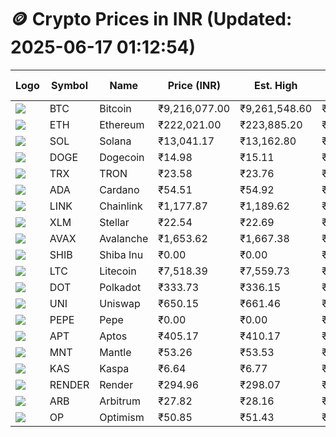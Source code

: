 # 🪙 Crypto Prices in INR (Updated: 2025-06-17 01:12:54)

| Logo | Symbol | Name       | Price (INR) | Est. High | Est. Low | Gross Profit | Fees | Net Profit | ROI % |
|------|--------|------------|-------------|-----------|----------|---------------|------|-------------|--------|
| ![](https://coin-images.coingecko.com/coins/images/1/large/bitcoin.png?1696501400) | BTC    | Bitcoin    | ₹9,216,077.00 | ₹9,261,548.60 | ₹9,170,605.40 | ₹991.68 | ₹200.00 | ₹791.68 | 0.79% |
| ![](https://coin-images.coingecko.com/coins/images/279/large/ethereum.png?1696501628) | ETH    | Ethereum   | ₹222,021.00 | ₹223,885.20 | ₹220,156.80 | ₹1,693.52 | ₹200.00 | ₹1,493.52 | 1.49% |
| ![](https://coin-images.coingecko.com/coins/images/4128/large/solana.png?1718769756) | SOL    | Solana     | ₹13,041.17 | ₹13,162.80 | ₹12,919.54 | ₹1,882.85 | ₹200.00 | ₹1,682.85 | 1.68% |
| ![](https://coin-images.coingecko.com/coins/images/5/large/dogecoin.png?1696501409) | DOGE   | Dogecoin   | ₹14.98 | ₹15.11 | ₹14.85 | ₹1,798.40 | ₹200.00 | ₹1,598.40 | 1.60% |
| ![](https://coin-images.coingecko.com/coins/images/1094/large/tron-logo.png?1696502193) | TRX    | TRON       | ₹23.58 | ₹23.76 | ₹23.40 | ₹1,512.63 | ₹200.00 | ₹1,312.63 | 1.31% |
| ![](https://coin-images.coingecko.com/coins/images/975/large/cardano.png?1696502090) | ADA    | Cardano    | ₹54.51 | ₹54.92 | ₹54.10 | ₹1,502.68 | ₹200.00 | ₹1,302.68 | 1.30% |
| ![](https://coin-images.coingecko.com/coins/images/877/large/chainlink-new-logo.png?1696502009) | LINK   | Chainlink  | ₹1,177.87 | ₹1,189.62 | ₹1,166.12 | ₹2,014.62 | ₹200.00 | ₹1,814.62 | 1.81% |
| ![](https://coin-images.coingecko.com/coins/images/100/large/fmpFRHHQ_400x400.jpg?1735231350) | XLM    | Stellar    | ₹22.54 | ₹22.69 | ₹22.39 | ₹1,353.37 | ₹200.00 | ₹1,153.37 | 1.15% |
| ![](https://coin-images.coingecko.com/coins/images/12559/large/Avalanche_Circle_RedWhite_Trans.png?1696512369) | AVAX   | Avalanche  | ₹1,653.62 | ₹1,667.38 | ₹1,639.86 | ₹1,678.13 | ₹200.00 | ₹1,478.13 | 1.48% |
| ![](https://coin-images.coingecko.com/coins/images/11939/large/shiba.png?1696511800) | SHIB   | Shiba Inu  | ₹0.00 | ₹0.00 | ₹0.00 | ₹1,431.37 | ₹200.00 | ₹1,231.37 | 1.23% |
| ![](https://coin-images.coingecko.com/coins/images/2/large/litecoin.png?1696501400) | LTC    | Litecoin   | ₹7,518.39 | ₹7,559.73 | ₹7,477.05 | ₹1,105.70 | ₹200.00 | ₹905.70 | 0.91% |
| ![](https://coin-images.coingecko.com/coins/images/12171/large/polkadot.png?1696512008) | DOT    | Polkadot   | ₹333.73 | ₹336.15 | ₹331.31 | ₹1,460.56 | ₹200.00 | ₹1,260.56 | 1.26% |
| ![](https://coin-images.coingecko.com/coins/images/12504/large/uniswap-logo.png?1720676669) | UNI    | Uniswap    | ₹650.15 | ₹661.46 | ₹638.84 | ₹3,540.31 | ₹200.00 | ₹3,340.31 | 3.34% |
| ![](https://coin-images.coingecko.com/coins/images/29850/large/pepe-token.jpeg?1696528776) | PEPE   | Pepe       | ₹0.00 | ₹0.00 | ₹0.00 | ₹3,264.61 | ₹200.00 | ₹3,064.61 | 3.06% |
| ![](https://coin-images.coingecko.com/coins/images/26455/large/aptos_round.png?1696525528) | APT    | Aptos      | ₹405.17 | ₹410.17 | ₹400.17 | ₹2,497.93 | ₹200.00 | ₹2,297.93 | 2.30% |
| ![](https://coin-images.coingecko.com/coins/images/30980/large/Mantle-Logo-mark.png?1739213200) | MNT    | Mantle     | ₹53.26 | ₹53.53 | ₹52.99 | ₹1,019.06 | ₹200.00 | ₹819.06 | 0.82% |
| ![](https://coin-images.coingecko.com/coins/images/25751/large/kaspa-icon-exchanges.png?1696524837) | KAS    | Kaspa      | ₹6.64 | ₹6.77 | ₹6.51 | ₹3,915.55 | ₹200.00 | ₹3,715.55 | 3.72% |
| ![](https://coin-images.coingecko.com/coins/images/11636/large/rndr.png?1696511529) | RENDER | Render     | ₹294.96 | ₹298.07 | ₹291.85 | ₹2,134.00 | ₹200.00 | ₹1,934.00 | 1.93% |
| ![](https://coin-images.coingecko.com/coins/images/16547/large/arb.jpg?1721358242) | ARB    | Arbitrum   | ₹27.82 | ₹28.16 | ₹27.48 | ₹2,467.16 | ₹200.00 | ₹2,267.16 | 2.27% |
| ![](https://coin-images.coingecko.com/coins/images/25244/large/Optimism.png?1696524385) | OP     | Optimism   | ₹50.85 | ₹51.43 | ₹50.27 | ₹2,303.51 | ₹200.00 | ₹2,103.51 | 2.10% |
